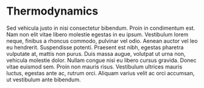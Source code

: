 # Thermodynamics

Sed vehicula justo in nisi consectetur bibendum. Proin in condimentum est. Nam non elit vitae libero molestie egestas in eu ipsum. Vestibulum lorem neque, finibus a rhoncus commodo, pulvinar vel odio. Aenean auctor vel leo eu hendrerit. Suspendisse potenti. Praesent est nibh, egestas pharetra vulputate at, mattis non purus. Duis massa augue, volutpat ut urna non, vehicula molestie dolor. Nullam congue nisi eu libero cursus gravida. Donec vitae euismod sem. Proin non mauris risus. Vestibulum ultrices mauris luctus, egestas ante ac, rutrum orci. Aliquam varius velit ac orci accumsan, ut vestibulum ante bibendum.

```{tableofcontents}
```
